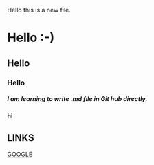 Hello this is a new file.
# Hello :-)
## Hello
### Hello
##### I am learning to write .md file in Git hub directly.
__hi__
## LINKS
[GOOGLE](https://www.google.com)
